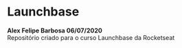 # Launchbase
<strong> Alex Felipe Barbosa 06/07/2020 </strong> <br>
Repositório criado para o curso Launchbase da Rocketseat
